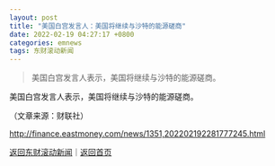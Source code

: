 ```yaml
---
layout: post
title: "美国白宫发言人：美国将继续与沙特的能源磋商"
date: 2022-02-19 04:27:17 +0800
categories: emnews
tags: 东财滚动新闻
---
```

> 美国白宫发言人表示，美国将继续与沙特的能源磋商。

<p>美国白宫发言人表示，美国将继续与沙特的能源磋商。</p><p class="em_media">（文章来源：财联社）</p>

<http://finance.eastmoney.com/news/1351,202202192281777245.html>

[返回东财滚动新闻](//finews.withounder.com/emnews/)｜[返回首页](//finews.withounder.com/)